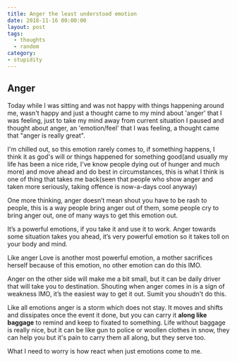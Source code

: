 ```yaml
---
title: Anger the least understood emotion
date: 2018-11-16 00:00:00
layout: post
tags:
  - thoughts
  - random
category:
- stupidity
---
```


## Anger

Today while I was sitting and was not happy with things happening around me, wasn't happy and just a thought came to my mind about 'anger' that I was feeling, just to take my mind away from current situation I paused and thought about anger, an 'emotion/feel' that I was feeling, a thought came that "anger is really great". 

I'm chilled out, so this emotion rarely comes to, if something happens, I think it as god's will or things happened for something good(and usually my life has been a nice ride, I've know people dying out of hunger and much more) and move ahead and do best in circumstances, this is what I think is one of thing that takes me back(seen that people who show anger and taken more seriously, taking offence is now-a-days cool anyway)

One more thinking, anger doesn’t mean shout you have to be rash to people, this is a way people bring anger out of them, some people cry to bring anger out, one of many ways to get this emotion out.

It’s a powerful emotions, if you take it and use it to work. Anger towards some situation takes you ahead, it’s very powerful emotion so it takes toll on your body and mind.

Like anger Love is another most powerful emotion, a mother sacrifices herself because of this emotion, no other emotion can do this IMO.

Anger on the other side will make me a bit small, but it can be daily driver that will take you to destination. Shouting when anger comes in is a sign of weakness IMO, it’s the easiest way to get it out. Sumit you shoudn't do this.

Like all emotions anger is a storm which does not stay. It moves and shifts and dissipates once the event it done, but you can carry it **along like baggage** to remind and keep to fixated to something. Life without baggage is really nice, but it can be like gun to police or woollen clothes in snow, they can help you but it's pain to carry them all along, but they serve too.

What I need to worry is how react when just emotions come to me.

